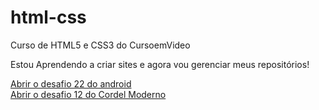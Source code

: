 # html-css
 Curso de HTML5 e CSS3 do CursoemVideo

Estou Aprendendo a criar sites e agora vou gerenciar meus repositórios!

<a href="https://hebert324.github.io/html-css/desafios/ex022-desafios/android.html"> Abrir o desafio 22 do android </a> <br/>
<a href="https://hebert324.github.io/html-css/desafios/ex012-desafios/Index.html"> Abrir o desafio 12 do Cordel Moderno </a>
